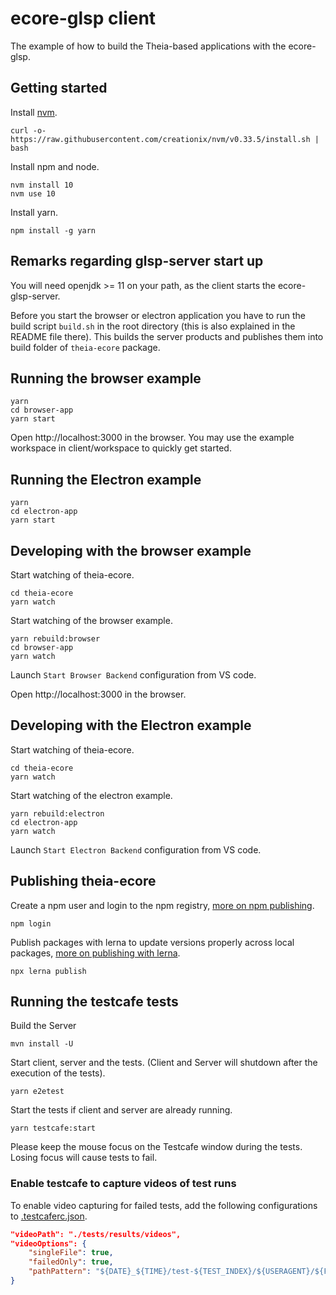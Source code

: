 # ecore-glsp client
The example of how to build the Theia-based applications with the ecore-glsp.

## Getting started

Install [nvm](https://github.com/creationix/nvm#install-script).

    curl -o- https://raw.githubusercontent.com/creationix/nvm/v0.33.5/install.sh | bash

Install npm and node.

    nvm install 10
    nvm use 10

Install yarn.

    npm install -g yarn

## Remarks regarding glsp-server start up
You will need openjdk >= 11 on your path, as the client starts the ecore-glsp-server.

Before you start the browser or electron application you have to run the build script `build.sh` in the root directory (this is also explained in the README file there). This builds the server products and publishes them into build folder of `theia-ecore` package.

## Running the browser example

    yarn
    cd browser-app
    yarn start

Open http://localhost:3000 in the browser. You may use the example workspace in client/workspace to quickly get started.

## Running the Electron example

    yarn
    cd electron-app
    yarn start

## Developing with the browser example

Start watching of theia-ecore.

    cd theia-ecore
    yarn watch

Start watching of the browser example.

    yarn rebuild:browser
    cd browser-app
    yarn watch

Launch `Start Browser Backend` configuration from VS code.

Open http://localhost:3000 in the browser.

## Developing with the Electron example

Start watching of theia-ecore.

    cd theia-ecore
    yarn watch

Start watching of the electron example.

    yarn rebuild:electron
    cd electron-app
    yarn watch

Launch `Start Electron Backend` configuration from VS code.

## Publishing theia-ecore

Create a npm user and login to the npm registry, [more on npm publishing](https://docs.npmjs.com/getting-started/publishing-npm-packages).

    npm login

Publish packages with lerna to update versions properly across local packages, [more on publishing with lerna](https://github.com/lerna/lerna#publish).

    npx lerna publish

## Running the testcafe tests

Build the Server

    mvn install -U

Start client, server and the tests. (Client and Server will shutdown after the execution of the tests).

    yarn e2etest

Start the tests if client and server are already running.

    yarn testcafe:start

Please keep the mouse focus on the Testcafe window during the tests. Losing focus will cause tests to fail.

### Enable testcafe to capture videos of test runs

To enable video capturing for failed tests, add the following configurations to [.testcaferc.json](./.testcaferc.json).

```json
"videoPath": "./tests/results/videos",
"videoOptions": {
    "singleFile": true,
    "failedOnly": true,
    "pathPattern": "${DATE}_${TIME}/test-${TEST_INDEX}/${USERAGENT}/${FILE_INDEX}.mp4"
}
```
